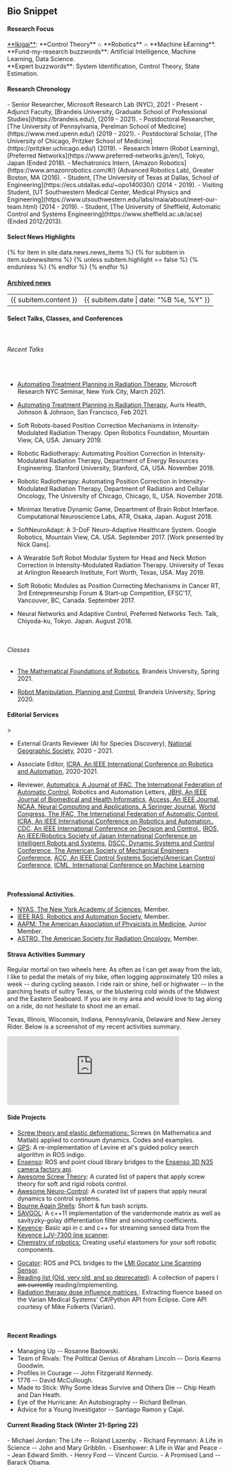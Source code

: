 
<h2><i class="fa fa-chevron-right"></i><i class="fa fa-chevron-right"></i> Bio Snippet </h2>

<h4><i class="fa fa-chevron-right"></i><i class="fa fa-chevron-right"></i>Research Focus</h4>
   <a href="https://en.wikipedia.org/wiki/Ikigai">**Ikigai**</a>: **Control Theory** <span>&#8745;</span> **Robotics** <span>&#8745;</span> **Machine <del>L</del>Earning**. <br>
   **Fund-my-research buzzwords**: Artificial Intelligence, Machine Learning, Data Science.<br>
   **Expert buzzwords**: System Identification, Control Theory, State Estimation.

<h4><i class="fa fa-chevron-right"></i><i class="fa fa-chevron-right"></i> Research Chronology</h4>
- Senior Researcher, Microsoft Research Lab (NYC), 2021 - Present
- Adjunct Faculty, [Brandeis University, Graduate School of Professional Studies](https://brandeis.edu/), (2019 - 2021).
- Postdoctoral Researcher, [The University of Pennsylvania, Perelman School of Medicine](https://www.med.upenn.edu/) (2019 - 2021).
- Postdoctoral Scholar, [The University of Chicago, Pritzker School of Medicine](https://pritzker.uchicago.edu/) (2019).
- Research Intern (Robot Learning), [Preferred Networks](https://www.preferred-networks.jp/en/), Tokyo, Japan (Ended 2018).
- Mechatronics Intern, [Amazon Robotics](https://www.amazonrobotics.com/#/) (Advanced Robotics Lab), Greater Boston, MA (2016).
- Student, [The University of Texas at Dallas, School of Engineering](https://ecs.utdallas.edu/~opo140030/) (2014 - 2019).
- Visiting Student, [UT Southwestern Medical Center, Medical Physics and Engineering](https://www.utsouthwestern.edu/labs/maia/about/meet-our-team.html)  (2014 - 2019).  
- Student, [The University of Sheffield, Automatic Control and Systems Engineering](https://www.sheffield.ac.uk/acse) (Ended 2012/2013).


<h4><i class="fa fa-chevron-right"></i><i class="fa fa-chevron-right"></i>Select News Highlights</h4>
<table class="table table-hover">
    {% for item in site.data.news.news_items %}
    {% for subitem in item.subnewsitems %}
        {% unless subitem.highlight == false %}
        <tr>
          <td>{{ subitem.content }} </td>
          <td class="col-md-3" style="text-align: right;">{{ subitem.date | date: "%B %e, %Y" }}</td>
        </tr>
      {% endunless %}
    {% endfor %}
  {% endfor %}
<h4><a href="{{ sites }}/news">Archived news</a></h4>
</table>

<h4><i class="fa fa-chevron-right"></i><i class="fa fa-chevron-right"></i> Select Talks, Classes, and Conferences</h4>
<br>
<h6>Recent Talks</h6>
<br>

- [Automating Treatment Planning in Radiation Therapy](#), Microsoft Research NYC Seminar, New York City, March 2021.

- [Automating Treatment Planning in Radiation Therapy](#), Auris Health, Johnson & Johnson, San Francisco, Feb 2021.

- Soft Robots-based Position Correction Mechanisms in Intensity-Modulated Radiation Therapy. Open Robotics Foundation, Mountain View, CA, USA. January 2019.

- Robotic Radiotherapy: Automating Position Correction in Intensity-Modulated Radiation Therapy, Department of Energy Resources Engineering. Stanford University, Stanford, CA, USA. November 2018.

- Robotic Radiotherapy: Automating Position Correction in Intensity-Modulated Radiation Therapy, Department of Radiation and Cellular Oncology, The University of Chicago, Chicago, IL, USA. November 2018.

- Minimax Iterative Dynamic Game, Department of Brain Robot Interface. Computational Neuroscience Labs, ATR, Osaka, Japan. August 2018.  

- SoftNeuroAdapt: A 3-DoF Neuro-Adaptive Healthcare System.  Google Robotics, Mountain View, CA. USA. September 2017. [Work presented by Nick Gans].

- A Wearable Soft Robot Modular System for Head and Neck Motion Correction in Intensity-Modulated Radiation Therapy. University of Texas at Arlington Research Institute, Fort Worth, Texas, USA. May 2019.

- Soft Robotic Modules as Position Correcting Mechanisms in Cancer RT, 3rd Entrepreneurship Forum & Start-up Competition, EFSC'17, Vancouver, BC, Canada. September 2017.

- Neural Networks and Adaptive Control, Preferred Networks Tech. Talk, Chiyoda-ku, Tokyo. Japan. August 2018.

<br>
<h6>Classes</h6>

- [The Mathematical Foundations of Robotics](/downloads/Papers/RBOT101.pdf), Brandeis University, Spring 2021.

- [Robot Manipulation, Planning and Control](/downloads/Papers/RBOT250.pdf), Brandeis University, Spring 2020.

<!-- <h4><i class="fa fa-chevron-right"></i><i class="fa fa-chevron-right"></i> Awards and Honors</h4>
 -  NSF Doctoral Consortium Award, 2017
 -  Mary and Richard Templeton Graduate Fellowship, 2017
 -  Ericsson Graduate Fellowship, 2015
 -  President’s Teaching Excellence Award for Teaching Assistants, Nom. 2017
 -  Jonsson Scholarship, 2014
 -  Golden Key Honor, 2016
 -  IEEE Robotics and Automation Society/International Symposium on Assembly and Manufacturing (ISAM) Travel Award, 2016
 -  IEEE Robotics and Automation Society Travel Award, 2018
 -  Google AI Travel and Conference Grant, 2018
 -  ROSCon Scholarship, 2017 -->

<h4><i class="fa fa-chevron-right"></i><i class="fa fa-chevron-right"></i> Editorial Services</h4>>

- External Grants Reviewer (AI for Species Discovery), [National Geographic Society](https://www.nationalgeographic.org/), 2020 - 2021.

- Associate Editor, [ICRA, An IEEE International Conference on Robotics and Automation](https://www.icra2020.org/), 2020-2021.

- Reviewer, [Automatica, A Journal of IFAC, The International Federation of Automatic Control](https://www.journals.elsevier.com/automatica"), Robotics and Automation Letters, [JBHI, An IEEE Journal of Biomedical and Health Informatics](https://jbhi.embs.org/), [Access, An IEEE Journal](https://ieeeaccess.ieee.org/?http://ieeeaccess.ieee.org/), [NCAA, Neural Computing and Applications. A Springer Journal](https://link.springer.com/journal/521), [World Congress, The IFAC, The International Federation of Automatic Control](https://www.ifac-control.org/events/ifac-world-congress-21th-wc-2020), [ICRA, An IEEE International Conference on Robotics and Automation.](https://www.icra2020.org/), [CDC, An IEEE International Conference on Decision and Control.](https://cdc2020.ieeecss.org/), [IROS, An IEEE/Robotics Society of Japan International Conference on Intelligent Robots and Systems](https://www.iros2019.org/), [DSCC, Dynamic Systems and Control Conference, The American Society of Mechanical Engineers Conference](https://event.asme.org/DSCC), [ACC, An IEEE Control Systems Society/American Control Conference](http://acc2020.a2c2.org/), [ICML, International Conference on Machine Learning](https://icml.cc/)

<br>


 <h4><i class="fa fa-chevron-right"></i><i class="fa fa-chevron-right"></i>  Professional Activities.</h4>

 - [NYAS, The New York Academy of Sciences](https://www.nyas.org/), Member.
 - [IEEE RAS, Robotics and Automation Society](https://www.ieee-ras.org/), Member.
 - [AAPM: The American Association of Physicists in Medicine](https://w3.aapm.org/my_aapm/index.php), Junior Member.
 - [ASTRO, The American Society for Radiation Oncology](https://www.astro.org/), Member.


<!-- Strava summary -->
<h4><i class="fa fa-chevron-right"></i><i class="fa fa-chevron-right"></i>Strava Activities Summary</h4>

<p>Regular mortal on two wheels here. As often as I can get away from the lab, I like to pedal the metals of my bike, often logging approximately 120 miles a week -- during cycling season. I ride rain or shine, hell or highwater -- in the parching heats of sultry Texas, or the blustering cold winds of the  Midwest and the Eastern Seaboard. If you are in my area and would love to tag along on a ride, do not hesitate to shoot me an email.

Texas, Illinois, Wisconsin, Indiana, Pennsylvania, Delaware and New Jersey Rider. Below is a screenshot of my recent activities summary. </p>
  <iframe height='160' width='400' frameborder='0' allowtransparency='true' scrolling='no' src='https://www.strava.com/athletes/29996478/activity-summary/a1ced5c81ee2203640950cbaf24d5fb53d84bafb'></iframe>

<br>
 <h4><i class="fa fa-chevron-right"></i><i class="fa fa-chevron-right"></i> Side Projects</h4>

+ <a href="https://github.com/lakehanne/screws" target="blank"> Screw theory and elastic deformations: </a> Screws (in Mathematica and Matlab) applied to continuum dynamics. Codes and  examples.
+ <a href="https://github.com/lakehanne/gps" target="blank">GPS</a>: A re-implementation of Levine et al's guided policy search algorithm in ROS indigo.
+ <a href="https://github.com/lakehanne/ensenso" target="blank">Ensenso</a>: ROS and point cloud library bridges to the <a href="https://www.ensenso.com/" target="blank">Ensenso 3D N35 camera factory api</a>.
+ <a href="https://github.com/lakehanne/awesome-screw-theory" target="blank"> Awesome Screw Theory</a>: A curated list of papers that apply screw theory for soft and rigid robots control.
+ <a href="https://github.com/lakehanne/awesome-neurocontrol" target="blank">Awesome Neuro-Control</a>: A curated list of papers that apply neural dynamics to control systems.
+ <a href="https://github.com/lakehanne/shells.git" target="blank"> Bourne Again Shells</a>: Short & fun bash scripts.
+ <a href="https://github.com/lakehanne/Savitzky-Golay" target="blank">SAVGOL</a>: A c++11 implementation of the vandermonde matrix as well as savityzky-golay differentiation filter and smoothing coefficients.
+ <a href="https://github.com/lakehanne/keyence" target="blank">Keyence</a>: Basic api in c and c++ for streaming sensed data from the <a href="https://www.keyence.com/landing/measure/lp_blp_ljv_1079.jsp?aw=google-kaenLJ213101bb-br&k_clickid=0b5a6233-6a63-4e33-9721-b8207086947a&gclid=CjwKCAjwo9rtBRAdEiwA_WXcFvZDgBqvXU8-yPeZJrXOrhdXY-t-cM62PvMffbMwAmovJDj-uPjSIhoCyAEQAvD_BwE" target="blank">Keyence LJV-7300 line scanner</a>.
+ <a href="/chemrob" target="blank"> Chemistry of robotics:</a> Creating useful elastomers for your soft robotic components.
<!-- + <a href="/downloads/fb" target="blank"> data structure commons</a>: a collection of solutions to interesting software engineering questions. <a href="https://github.com/lakehanne/SWEngr">source code.</a>  -->
+ <a href="https://github.com/lakehanne/gocator" target="blank">Gocator</a>: ROS and PCL bridges to the <a href="https://lmi3d.com/products/gocator-3D-smart-sensors" target="blank"> LMI Gocator Line Scanning Sensor</a>.
+ <a href="{{ site.url }}/readlist"> Reading list (Old, very old, and so deprecated)</a>:  A collection of papers I <strike>am currently</strike> reading/implementing.
+    <a href="/downloads/save_dijs" target="blank">Radiation therapy dose influence matrices </a>: Extracting fluence based on the Varian Medical Systems' C#/Python API from Eclipse. Core API courtesy of Mike Folkerts (Varian).


<br>

<h4><i class="fa fa-chevron-right"></i><i class="fa fa-chevron-right"></i> Recent Readings </h4>

 -  Managing Up -- Rosanne Badowski.
 -  Team of Rivals: The Political Genius of Abraham Lincoln --  Doris Kearns Goodwin.
 -  Profiles in Courage -- John Fitzgerald Kennedy.
 -  1776 -- David McCullough.
 -  Made to Stick: Why Some Ideas Survive and Others Die -- Chip Heath and Dan Heath.
 -  Eye of the Hurricane: An Autobiography -- Richard Bellman.
 -  Advice for a Young Investigator -- Santiago Ramon y Cajal.

<h4><i class="fa fa-chevron-right"></i><i class="fa fa-chevron-right"></i> Current Reading Stack (Winter 21-Spring 22) </h4>
 -  Michael Jordan: The Life -- Roland Lazenby.
 - Richard Feynmann: A Life in Science -- John and Mary Gribblin.
 - Eisenhower: A Life in War and Peace -- Jean Edward Smith.
 - Henry Ford -- Vincent Curcio.
 - A Promised Land -- Barack Obama.
